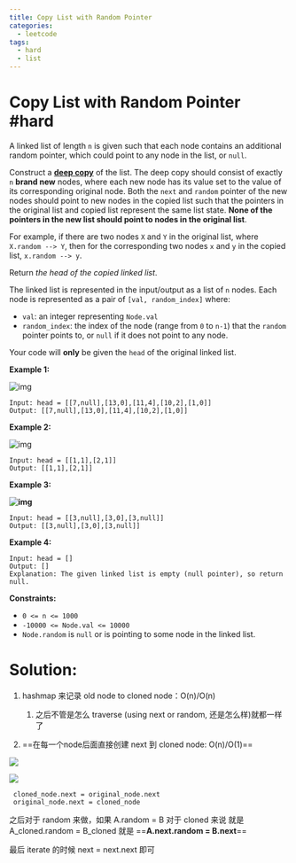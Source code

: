 ```yaml
---
title: Copy List with Random Pointer
categories:
  - leetcode
tags: 
  - hard
  - list
---
```




# Copy List with Random Pointer #hard

A linked list of length `n` is given such that each node contains an additional random pointer, which could point to any node in the list, or `null`.

Construct a [**deep copy**](https://en.wikipedia.org/wiki/Object_copying#Deep_copy) of the list. The deep copy should consist of exactly `n` **brand new** nodes, where each new node has its value set to the value of its corresponding original node. Both the `next` and `random` pointer of the new nodes should point to new nodes in the copied list such that the pointers in the original list and copied list represent the same list state. **None of the pointers in the new list should point to nodes in the original list**.

For example, if there are two nodes `X` and `Y` in the original list, where `X.random --> Y`, then for the corresponding two nodes `x` and `y` in the copied list, `x.random --> y`.

Return *the head of the copied linked list*.

The linked list is represented in the input/output as a list of `n` nodes. Each node is represented as a pair of `[val, random_index]` where:

- `val`: an integer representing `Node.val`
- `random_index`: the index of the node (range from `0` to `n-1`) that the `random` pointer points to, or `null` if it does not point to any node.

Your code will **only** be given the `head` of the original linked list.

 

**Example 1:**

![img](https://assets.leetcode.com/uploads/2019/12/18/e1.png)

```
Input: head = [[7,null],[13,0],[11,4],[10,2],[1,0]]
Output: [[7,null],[13,0],[11,4],[10,2],[1,0]]
```

**Example 2:**

![img](https://assets.leetcode.com/uploads/2019/12/18/e2.png)

```
Input: head = [[1,1],[2,1]]
Output: [[1,1],[2,1]]
```

**Example 3:**

**![img](https://assets.leetcode.com/uploads/2019/12/18/e3.png)**

```
Input: head = [[3,null],[3,0],[3,null]]
Output: [[3,null],[3,0],[3,null]]
```

**Example 4:**

```
Input: head = []
Output: []
Explanation: The given linked list is empty (null pointer), so return null.
```

 

**Constraints:**

- `0 <= n <= 1000`
- `-10000 <= Node.val <= 10000`
- `Node.random` is `null` or is pointing to some node in the linked list.



# Solution:

1. hashmap 来记录 old node to cloned node：O(n)/O(n)
	1. 之后不管是怎么 traverse (using next or random, 还是怎么样)就都一样了

2. ==在每一个node后面直接创建 next 到 cloned node: O(n)/O(1)==

![](https://leetcode.com/problems/copy-list-with-random-pointer/Figures/138/138_Copy_List_Random_8_1.png)

![](https://leetcode.com/problems/copy-list-with-random-pointer/Figures/138/138_Copy_List_Random_8_2.png)

```
 cloned_node.next = original_node.next
 original_node.next = cloned_node
```

之后对于 random 来做，如果 A.random = B
对于 cloned 来说 
就是 A_cloned.random = B_cloned
就是 ==**A.next.random = B.next**==

最后 iterate 的时候 next = next.next 即可